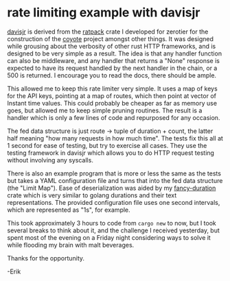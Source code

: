 # rate limiting example with davisjr

[davisjr](https://github.com/erikh/davisjr) is derived from the
[ratpack](https://github.com/zerotier/ratpack) crate I developed for zerotier
for the construction of the [coyote](https://github.com/zerotier/coyote)
project amongst other things. It was designed while grousing about the
verbosity of other rust HTTP frameworks, and is designed to be very simple
as a result. The idea is that any handler function can also be middleware,
and any handler that returns a "None" response is expected to have its
request handled by the next handler in the chain, or a 500 is returned. I
encourage you to read the docs, there should be ample.

This allowed me to keep this rate limiter very simple. It uses a map of keys
for the API keys, pointing at a map of routes, which then point at vector of
Instant time values. This could probably be cheaper as far as memory use
goes, but allowed me to keep simple pruning routines. The result is a handler
which is only a few lines of code and repurposed for any occasion.

The fed data structure is just route -> tuple of duration + count, the latter
half meaning "how many requests in how much time". The tests fix this all at 1
second for ease of testing, but try to exercise all cases. They use the testing
framework in davisjr which allows you to do HTTP request testing without
involving any syscalls.

There is also an example program that is more or less the same as the tests but
takes a YAML configuration file and turns that into the fed data structure (the
"Limit Map"). Ease of deserialization was aided by my
[fancy-duration](https://github.com/erikh/fancy-duration) crate which is very
similar to golang durations and their text representations. The provided
configuration file uses one second intervals, which are represented as "1s",
for example.

This took approximately 3 hours to code from `cargo new` to now, but I took
several breaks to think about it, and the challenge I received yesterday, but
spent most of the evening on a Friday night considering ways to solve it while
flooding my brain with malt beverages.

Thanks for the opportunity.

-Erik
